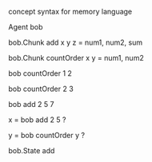 concept syntax for memory language

Agent bob

bob.Chunk add x y z = num1, num2, sum

bob.Chunk countOrder x y = num1, num2

bob countOrder 1 2

bob countOrder 2 3

bob add 2 5 7

x = bob add 2 5 ?

y = bob countOrder y ?

bob.State add
